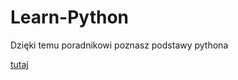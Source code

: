 # Learn-Python
 Dzięki temu poradnikowi poznasz podstawy pythona

[tutaj](https://nnote1377.github.io/Learn-Python/)
